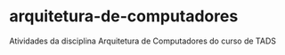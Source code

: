 # arquitetura-de-computadores
Atividades da disciplina Arquitetura de Computadores do curso de TADS
